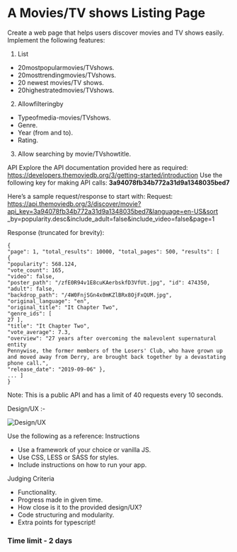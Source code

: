 # A Movies/TV shows Listing Page

Create a web page that helps users discover movies and TV shows easily. Implement the following features:
  1. List
   - 20mostpopularmovies/TVshows.
   - 20mosttrendingmovies/TVshows.
   - 20 newest movies/TV shows.
   - 20highestratedmovies/TVshows.
  2. Allowfilteringby
  - Typeofmedia-movies/TVshows.
  - Genre.
  - Year (from and to).
  - Rating.
  3. Allow searching by movie/TVshowtitle.


API
Explore the API documentation provided here as required:
https://developers.themoviedb.org/3/getting-started/introduction
Use the following key for making API calls:
**3a94078fb34b772a31d9a1348035bed7**
 
Here’s a sample request/response to start with:
Request:
https://api.themoviedb.org/3/discover/movie?api_key=3a94078fb34b772a31d9a1348035bed7&language=en-US&sort _by=popularity.desc&include_adult=false&include_video=false&page=1


Response (truncated for brevity):
```
{
​"page"​: ​1​, ​"total_results"​: ​10000​, ​"total_pages"​: ​500​, ​"results"​: [
{
​"popularity"​: ​568.124​,
​"vote_count"​: ​165​,
​"video"​: ​false​,
​"poster_path"​: ​"/zfE0R94v1E8cuKAerbskfD3VfUt.jpg"​, ​"id"​: ​474350​,
​"adult"​: ​false​,
​"backdrop_path"​: ​"/4W0FnjSGn4x0mKZlBRx8OjFxQUM.jpg"​, ​"original_language"​: ​"en"​,
​"original_title"​: ​"It Chapter Two"​,
​"genre_ids"​: [
​27 ],
​"title"​: ​"It Chapter Two"​,
​"vote_average"​: ​7.3​,
​"overview"​: ​"27 years after overcoming the malevolent supernatural entity
Pennywise, the former members of the Losers' Club, who have grown up and moved away from Derry, are brought back together by a devastating phone call."​,
​"release_date"​: ​"2019-09-06" },
... ]
}
```
Note: ​This is a public API and has a limit of 40 requests every 10 seconds.

Design/UX :-

![Design/UX](https://miro.medium.com/max/4632/1*kduoGmbaTLTK-gza24GQxA.png)

Use the following as a reference:
Instructions
  - Use a framework of your choice or vanilla JS.
  - Use CSS, LESS or SASS for styles.
  - Include instructions on how to run your app.

Judging Criteria
- Functionality.
- Progress made in given time.
- How close is it to the provided design/UX?
- Code structuring and modularity.
- Extra points for typescript!

### Time limit - 2 days

